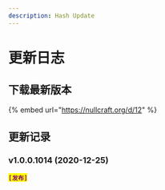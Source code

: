 ```yaml
---
description: Hash Update
---
```


# 更新日志

## 下载最新版本

{% embed url="https://nullcraft.org/d/12" %}

## 更新记录

### **v1.0.0.1014 (2020-12-25)**

<mark style="color:purple;">**`[发布]`**</mark>
